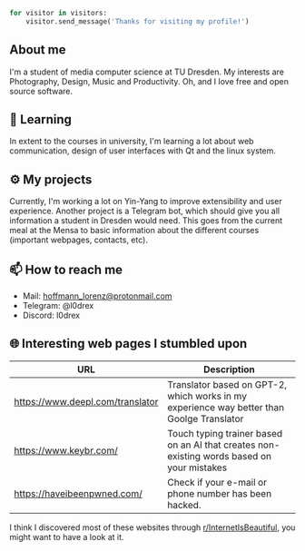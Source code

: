 ```python
for visitor in visitors:
    visitor.send_message('Thanks for visiting my profile!')
```

## About me

I'm a student of media computer science at TU Dresden.
My interests are Photography, Design, Music and Productivity. Oh, and I love free and open source software.

## :telescope: Learning
In extent to the courses in university, I'm learning a lot about web communication, design of user interfaces with Qt and the linux system.

## :gear: My projects
Currently, I'm working a lot on Yin-Yang to improve extensibility and user experience.
Another project is a Telegram bot, which should give you all information a student in Dresden would need. This goes from the current meal at the Mensa to basic information about the different courses (important webpages, contacts, etc).

## :mailbox: How to reach me
- Mail: hoffmann_lorenz@protonmail.com
- Telegram: @l0drex
- Discord: l0drex

## :globe_with_meridians: Interesting web pages I stumbled upon

| URL | Description
| --- | --- |
| https://www.deepl.com/translator | Translator based on GPT-2, which works in my experience way better than Goolge Translator
| https://www.keybr.com/ | Touch typing trainer based on an AI that creates non-existing words based on your mistakes
| https://haveibeenpwned.com/ | Check if your e-mail or phone number has been hacked.

I think I discovered most of these websites through [r/InternetIsBeautiful](https://www.reddit.com/r/InternetIsBeautiful/), you might want to have a look at it.

